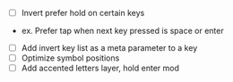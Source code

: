 - [ ] Invert prefer hold on certain keys
- ex. Prefer tap when next key pressed is space or enter
- [ ] Add invert key list as a meta parameter to a key
- [ ] Optimize symbol positions
- [ ] Add accented letters layer, hold enter mod